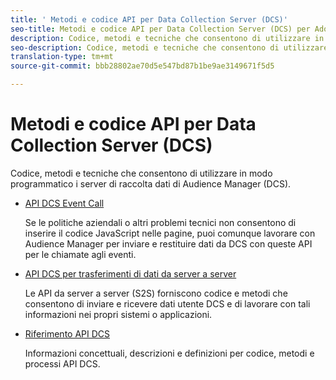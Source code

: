```yaml
---
title: ' Metodi e codice API per Data Collection Server (DCS)'
seo-title: Metodi e codice API per Data Collection Server (DCS) per Adobe Audience Manager (AAM)
description: Codice, metodi e tecniche che consentono di utilizzare in modo programmatico i server di raccolta dati di Audience Manager (DCS).
seo-description: Codice, metodi e tecniche che consentono di utilizzare in modo programmatico i server di raccolta dati di Audience Manager (DCS).
translation-type: tm+mt
source-git-commit: bbb28802ae70d5e547bd87b1be9ae3149671f5d5

---
```



# Metodi e codice API per Data Collection Server (DCS)

Codice, metodi e tecniche che consentono di utilizzare in modo programmatico i server di raccolta dati di Audience Manager (DCS).

* [API DCS Event Call](/help/using/api/dcs-intro/dcs-event-calls/dcs-event-calls.md)

   Se le politiche aziendali o altri problemi tecnici non consentono di inserire il codice JavaScript nelle pagine, puoi comunque lavorare con Audience Manager per inviare e restituire dati da DCS con queste API per le chiamate agli eventi.

* [API DCS per trasferimenti di dati da server a server](/help/using/api/dcs-intro/dcs-s2s/dcs-s2s.md)

   Le API da server a server (S2S) forniscono codice e metodi che consentono di inviare e ricevere dati utente DCS e di lavorare con tali informazioni nei propri sistemi o applicazioni.

* [Riferimento API DCS](/help/using/api/dcs-intro/dcs-api-reference/dcs-api-methods.md)

   Informazioni concettuali, descrizioni e definizioni per codice, metodi e processi API DCS.